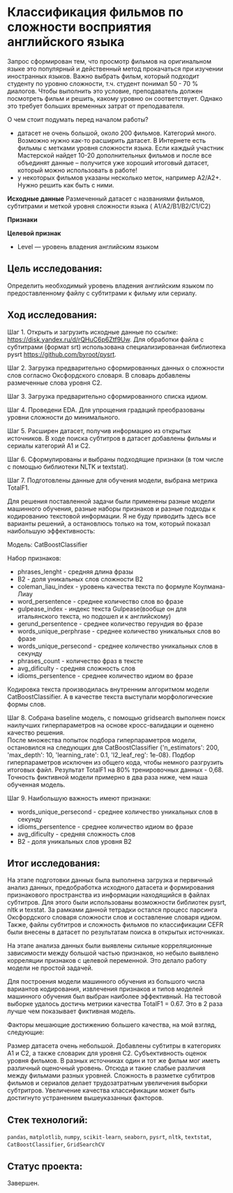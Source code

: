 # Классификация фильмов по сложности восприятия английского языка

Запрос сформирован тем, что просмотр фильмов на оригинальном языке это популярный и действенный метод прокачаться при изучении иностранных языков. Важно выбрать фильм, который подходит студенту по уровню сложности, т.ч. студент понимал 50 - 70 % диалогов. Чтобы выполнить это условие, преподаватель должен посмотреть фильм и решить, какому уровню он соответствует. Однако это требует больших временных затрат от преподавателя.

О чем стоит подумать перед началом работы?
- датасет не очень большой, около 200 фильмов. Категорий много. Возможно нужно как-то расширить датасет. В Интернете есть фильмы с метками уровня сложности языка. Если каждый участник Мастерской найдет 10-20 дополнительных фильмов и после все объединят данные – получится уже хороший итоговый датасет, который можно использовать в работе!
- у некоторых фильмов указаны несколько меток, например А2/А2+. Нужно решить как быть с ними.

**Исходные данные**
Размеченный датасет с названиями фильмов, субтитрами и меткой уровня сложности языка ( A1/A2/B1/B2/C1/C2)

**Признаки**


**Целевой признак**
- Level — уровень владения английским языком


## Цель исследования:

Определить необходимый уровень владения английским языком по предоставленному файлу с субтитрами к фильму или сериалу.

## Ход исследования:

Шаг 1. Открыть и загрузить исходные данные по ссылке: https://disk.yandex.ru/d/rQHuC6p6Ztf9Uw. Для обработки файла с субтитрами (формат srt) использована специализированная библиотека pysrt https://github.com/byroot/pysrt. <br/>

Шаг 2. Загрузка предварительно сформированных данных о сложности слов согласно Оксфордского словаря. В словарь добавлены размеченные слова уровня C2. <br/>

Шаг 3. Загрузка предварительно сформированного списка идиом. <br/>

Шаг 4. Проведени EDA. Для упрощения градаций преобразованы уровни сложности до минимального. <br/>

Шаг 5. Расширен датасет, получив информацию из открытых источников. В ходе поиска субтитров в датасет добавлены фильмы и сериалы категорий A1 и С2. <br/>

Шаг 6. Сформулированы и выбраны подходящие признаки (в том числе с помощью библиотеки NLTK и textstat).<br/>

Шаг 7. Подготовлены данные для обучения модели, выбрана метрика TotalF1.<br/>

Для решения поставленной задачи были применены разные модели машинного обучения, разные наборы признаков и разные подходы к кодированию текстовой информации. Я не буду приводить здесь все варианты решений, а остановлюсь только на том, который показал наибольшую эффективность:<br/>

Модель: CatBoostClassifier<br/>

Набор признаков:<br/>
- phrases_lenght - средняя длина фразы<br/>
- B2 - доля уникальных слов сложности B2<br/>
- coleman_liau_index - уровень качества текста по формуле Коулмана-Лиау<br/>
- word_persentence - среднее количество слов во фразе<br/>
- gulpease_index - индекс текста Gulpease(вообще он для итальянского текста, но подошел и к английскому)<br/>
- gerund_persentence - среднее количество герундия во фразе<br/>
- words_unique_perphrase - среднее количество уникальных слов во фразе<br/>
- words_unique_persecond - среднее количество уникальных слов в секунду<br/>
- phrases_count - количество фраз в тексте<br/>
- avg_dificulty - средняя сложность слов<br/>
- idioms_persentence - среднее количество идиом во фразе<br/>

Кодировка текста производилась внутренним алгоритмом модели CatBoostClassifier. А в качестве текста выступали морфологические формы слов.<br/>

Шаг 8. Собрана baseline модель, с помощью gridsearch выполнен поиск наилучших гиперпараметров на основе кросс-валидации и оценено качество решения. <br/>
После множества попыток подбора гиперпараметров модели, остановился на следующих для CatBoostClassifier {'n_estimators': 200, 'max_depth': 10, 'learning_rate': 0.1, 'l2_leaf_reg': 1e-08}. Подбор гиперпараметров исключен из общего кода, чтобы немного разгрузить итоговых файл. Результат TotalF1 на 80% тренировочных данных - 0,68. Точность фиктивной модели примерно в два раза ниже, чем наша обученная модель.<br/>

Шаг 9. Наибольшую важность имеют признаки:<br/>

- words_unique_persecond - среднее количество уникальных слов в секунду<br/>
- idioms_persentence - среднее количество идиом во фразе<br/>
- avg_dificulty - средняя сложность слов<br/>
- B2 - доля уникальных слов уровня B2<br/>


## Итог исследования:

На этапе подготовки данных была выполнена загрузка и первичный анализ данных, предобработка исходного датасета и формирования признакового пространства из информации находящийся в файлах субтитров. Для этого были использованы возможности библиотек pysrt, nltk и texstat. За рамками данной тетрадки остался процесс парсинга Оксфордского словаря сложности слов и составление словаря идиом. Также, файлы субтитров и сложность фильмов по классификации CEFR были внесены в датасет по результатам поиска в открытых источниках.

На этапе анализа данных были выявлены сильные корреляционные зависимости между большой частью признаков, но небыло выявлено корреляции признаков с целевой переменной. Это делало работу модели не простой задачей.

Для построения модели машинного обучения из большого числа вариантов кодирования, извлечения признаков и типов моделей машинного обучения был выбран наиболее эффективный. На тестовой выборке удалось достичь метрики качества TotalF1 = 0.67. Это в 2 раза лучше чем показывает фиктивная модель.

Факторы мешающие достижению большего качества, на мой взгляд, следующие:

Размер датасета очень небольшой. Добавлены субтитры в категориях A1 и С2, а также словарик для уровня C2.
Субъективность оценок уровня фильмов. В разных источниках один и тот же фильм мог иметь различный оценочный уровень. Отсюда и такие слабые различия между фильмами разных уровней. Сложность в разметке субтитров фильмов и сериалов делает трудозатратным увеличения выборки субтритров.
Увеличение качества классификации может быть достигнуто устранением вышеуказанных факторов.


## Стек технологий:

`pandas`, `matplotlib`, `numpy`, `scikit-learn`, `seaborn`, `pysrt`, `nltk`, `textstat`, `CatBoostClassifier`, `GridSearchCV`

## Статус проекта:

Завершен.
